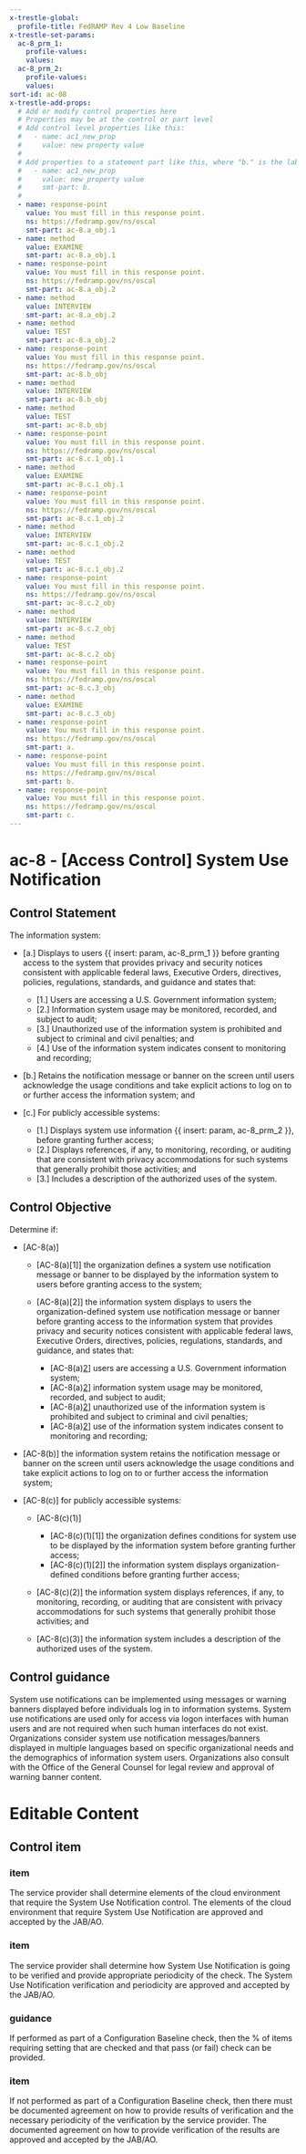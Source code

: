 ```yaml
---
x-trestle-global:
  profile-title: FedRAMP Rev 4 Low Baseline
x-trestle-set-params:
  ac-8_prm_1:
    profile-values:
    values:
  ac-8_prm_2:
    profile-values:
    values:
sort-id: ac-08
x-trestle-add-props:
  # Add or modify control properties here
  # Properties may be at the control or part level
  # Add control level properties like this:
  #   - name: ac1_new_prop
  #     value: new property value
  #
  # Add properties to a statement part like this, where "b." is the label of the target statement part
  #   - name: ac1_new_prop
  #     value: new property value
  #     smt-part: b.
  #
  - name: response-point
    value: You must fill in this response point.
    ns: https://fedramp.gov/ns/oscal
    smt-part: ac-8.a_obj.1
  - name: method
    value: EXAMINE
    smt-part: ac-8.a_obj.1
  - name: response-point
    value: You must fill in this response point.
    ns: https://fedramp.gov/ns/oscal
    smt-part: ac-8.a_obj.2
  - name: method
    value: INTERVIEW
    smt-part: ac-8.a_obj.2
  - name: method
    value: TEST
    smt-part: ac-8.a_obj.2
  - name: response-point
    value: You must fill in this response point.
    ns: https://fedramp.gov/ns/oscal
    smt-part: ac-8.b_obj
  - name: method
    value: INTERVIEW
    smt-part: ac-8.b_obj
  - name: method
    value: TEST
    smt-part: ac-8.b_obj
  - name: response-point
    value: You must fill in this response point.
    ns: https://fedramp.gov/ns/oscal
    smt-part: ac-8.c.1_obj.1
  - name: method
    value: EXAMINE
    smt-part: ac-8.c.1_obj.1
  - name: response-point
    value: You must fill in this response point.
    ns: https://fedramp.gov/ns/oscal
    smt-part: ac-8.c.1_obj.2
  - name: method
    value: INTERVIEW
    smt-part: ac-8.c.1_obj.2
  - name: method
    value: TEST
    smt-part: ac-8.c.1_obj.2
  - name: response-point
    value: You must fill in this response point.
    ns: https://fedramp.gov/ns/oscal
    smt-part: ac-8.c.2_obj
  - name: method
    value: INTERVIEW
    smt-part: ac-8.c.2_obj
  - name: method
    value: TEST
    smt-part: ac-8.c.2_obj
  - name: response-point
    value: You must fill in this response point.
    ns: https://fedramp.gov/ns/oscal
    smt-part: ac-8.c.3_obj
  - name: method
    value: EXAMINE
    smt-part: ac-8.c.3_obj
  - name: response-point
    value: You must fill in this response point.
    ns: https://fedramp.gov/ns/oscal
    smt-part: a.
  - name: response-point
    value: You must fill in this response point.
    ns: https://fedramp.gov/ns/oscal
    smt-part: b.
  - name: response-point
    value: You must fill in this response point.
    ns: https://fedramp.gov/ns/oscal
    smt-part: c.
---
```


# ac-8 - \[Access Control\] System Use Notification

## Control Statement

The information system:

- \[a.\] Displays to users {{ insert: param, ac-8_prm_1 }} before granting access to the system that provides privacy and security notices consistent with applicable federal laws, Executive Orders, directives, policies, regulations, standards, and guidance and states that:

  - \[1.\] Users are accessing a U.S. Government information system;
  - \[2.\] Information system usage may be monitored, recorded, and subject to audit;
  - \[3.\] Unauthorized use of the information system is prohibited and subject to criminal and civil penalties; and
  - \[4.\] Use of the information system indicates consent to monitoring and recording;

- \[b.\] Retains the notification message or banner on the screen until users acknowledge the usage conditions and take explicit actions to log on to or further access the information system; and

- \[c.\] For publicly accessible systems:

  - \[1.\] Displays system use information {{ insert: param, ac-8_prm_2 }}, before granting further access;
  - \[2.\] Displays references, if any, to monitoring, recording, or auditing that are consistent with privacy accommodations for such systems that generally prohibit those activities; and
  - \[3.\] Includes a description of the authorized uses of the system.

## Control Objective

Determine if:

- \[AC-8(a)\]

  - \[AC-8(a)[1]\] the organization defines a system use notification message or banner to be displayed by the information system to users before granting access to the system;
  - \[AC-8(a)[2]\] the information system displays to users the organization-defined system use notification message or banner before granting access to the information system that provides privacy and security notices consistent with applicable federal laws, Executive Orders, directives, policies, regulations, standards, and guidance, and states that:

    - \[AC-8(a)[2](1)\] users are accessing a U.S. Government information system;
    - \[AC-8(a)[2](2)\] information system usage may be monitored, recorded, and subject to audit;
    - \[AC-8(a)[2](3)\] unauthorized use of the information system is prohibited and subject to criminal and civil penalties;
    - \[AC-8(a)[2](4)\] use of the information system indicates consent to monitoring and recording;

- \[AC-8(b)\] the information system retains the notification message or banner on the screen until users acknowledge the usage conditions and take explicit actions to log on to or further access the information system;

- \[AC-8(c)\] for publicly accessible systems:

  - \[AC-8(c)(1)\]

    - \[AC-8(c)(1)[1]\] the organization defines conditions for system use to be displayed by the information system before granting further access;
    - \[AC-8(c)(1)[2]\] the information system displays organization-defined conditions before granting further access;

  - \[AC-8(c)(2)\] the information system displays references, if any, to monitoring, recording, or auditing that are consistent with privacy accommodations for such systems that generally prohibit those activities; and
  - \[AC-8(c)(3)\] the information system includes a description of the authorized uses of the system.

## Control guidance

System use notifications can be implemented using messages or warning banners displayed before individuals log in to information systems. System use notifications are used only for access via logon interfaces with human users and are not required when such human interfaces do not exist. Organizations consider system use notification messages/banners displayed in multiple languages based on specific organizational needs and the demographics of information system users. Organizations also consult with the Office of the General Counsel for legal review and approval of warning banner content.

# Editable Content

<!-- Make additions and edits below -->
<!-- The above represents the contents of the control as received by the profile, prior to additions. -->
<!-- If the profile makes additions to the control, they will appear below. -->
<!-- The above markdown may not be edited but you may edit the content below, and/or introduce new additions to be made by the profile. -->
<!-- If there is a yaml header at the top, parameter values may be edited. Use --set-parameters to incorporate the changes during assembly. -->
<!-- The content here will then replace what is in the profile for this control, after running profile-assemble. -->
<!-- The added parts in the profile for this control are below.  You may edit them and/or add new ones. -->
<!-- Each addition must have a heading either of the form ## Control my_addition_name -->
<!-- or ## Part a. (where the a. refers to one of the control statement labels.) -->
<!-- "## Control" parts are new parts added after the statement part. -->
<!-- "## Part" parts are new parts added into the top-level statement part with that label. -->
<!-- Subparts may be added with nested hash levels of the form ### My Subpart Name -->
<!-- underneath the parent ## Control or ## Part being added -->
<!-- See https://ibm.github.io/compliance-trestle/tutorials/ssp_profile_catalog_authoring/ssp_profile_catalog_authoring for guidance. -->

## Control item

### item

The service provider shall determine elements of the cloud environment that require the System Use Notification control. The elements of the cloud environment that require System Use Notification are approved and accepted by the JAB/AO.

### item

The service provider shall determine how System Use Notification is going to be verified and provide appropriate periodicity of the check. The System Use Notification verification and periodicity are approved and accepted by the JAB/AO.

### guidance

If performed as part of a Configuration Baseline check, then the % of items requiring setting that are checked and that pass (or fail) check can be provided.

### item

If not performed as part of a Configuration Baseline check, then there must be documented agreement on how to provide results of verification and the necessary periodicity of the verification by the service provider. The documented agreement on how to provide verification of the results are approved and accepted by the JAB/AO.
